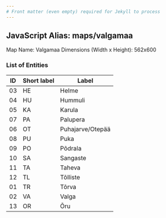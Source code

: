 ```yaml
---
# Front matter (even empty) required for Jekyll to process
---
```


## JavaScript Alias: maps/valgamaa

Map Name: Valgamaa
Dimensions (Width x Height): 562x600





### List of Entities

ID | Short label | Label
---|---|---|
03|HE|Helme
04|HU|Hummuli
05|KA|Karula
07|PA|Palupera
06|OT|Puhajarve/Otepää
08|PU|Puka
09|PO|Põdrala
10|SA|Sangaste
11|TA|Taheva
12|TL|Tõlliste
01|TR|Tõrva
02|VA|Valga
13|OR|Õru

